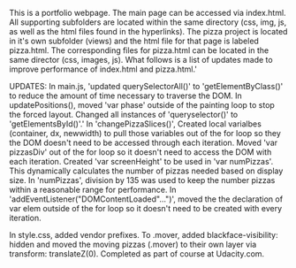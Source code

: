 
This is a portfolio webpage. The main page can be accessed via index.html.  All supporting subfolders are located within the same directory (css, img, js, as well as the html files found in the hyperlinks).  The pizza project is located in it's own subfolder (views) and the html file for that page is labeled pizza.html. The corresponding files for pizza.html can be located in the same director (css, images, js).  What follows is a list of updates made to improve performance of index.html and pizza.html.'

UPDATES:
In main.js, 'updated querySelectorAll()' to 'getElementByClass()' to reduce the amount of time necessary to traverse the DOM.
In updatePositions(), moved 'var phase' outside of the painting loop to stop the forced layout.
Changed all instances of 'queryselector()' to 'getElementsById()'.'
In 'changePizzaSlices()', Created local varialbes (container, dx, newwidth) to pull those variables out of the for loop so they the DOM doesn't need to be accessed through each iteration.
Moved 'var pizzasDiv' out of the for loop so it doesn't need to access the DOM with each iteration.
Created 'var screenHeight' to be used in 'var numPizzas'.  This dynamically calculates the number of pizzas needed based on display size.  In 'numPizzas', division by 135 was used to keep the number pizzas within a reasonable range for performance.
In 'addEventListener("DOMContentLoaded"...")', moved the the declaration of var elem outside of the for loop so it doesn't need to be created with every iteration.

In style.css, added vendor prefixes.  To .mover, added blackface-visibility: hidden and moved the moving pizzas (.mover) to their own layer via transform: translateZ(0).
Completed as part of course at Udacity.com.
